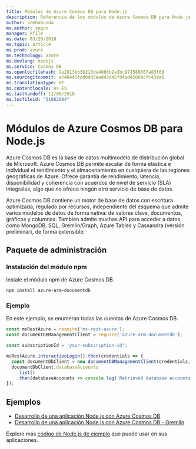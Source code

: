 ```yaml
---
title: Módulos de Azure Cosmos DB para Node.js
description: Referencia de los módulos de Azure Cosmos DB para Node.js
author: SnehaGunda
ms.author: sngun
manager: kfile
ms.date: 03/20/2018
ms.topic: article
ms.prod: azure
ms.technology: azure
ms.devlang: nodejs
ms.service: Cosmos DB
ms.openlocfilehash: 2e2813bb3b213de4066b2a3bc971586667a83f68
ms.sourcegitcommit: a748445fdd0dd7ead43d45fd4ad45009cfc439a6
ms.translationtype: HT
ms.contentlocale: es-ES
ms.lasthandoff: 11/08/2018
ms.locfileid: "51062084"
---
```

# <a name="azure-cosmos-db-modules-for-nodejs"></a>Módulos de Azure Cosmos DB para Node.js

Azure Cosmos DB es la base de datos multimodelo de distribución global de Microsoft. Azure Cosmos DB permite escalar de forma elástica e individual el rendimiento y el almacenamiento en cualquiera de las regiones geográficas de Azure. Ofrece garantía de rendimiento, latencia, disponibilidad y coherencia con acuerdos de nivel de servicio (SLA) integrales, algo que no ofrece ningún otro servicio de base de datos.

Azure Cosmos DB contiene un motor de base de datos con escritura optimizada, regulado por recursos, independiente del esquema que admite varios modelos de datos de forma nativa: de valores clave, documentos, gráficos y columnas. También admite muchas API para acceder a datos, como MongoDB, SQL, Gremlin/Graph, Azure Tables y Cassandra (versión preliminar), de forma extensible.

## <a name="management-package"></a>Paquete de administración

### <a name="install-the-npm-module"></a>Instalación del módulo npm 

Instale el módulo npm de Azure Cosmos DB.

```bash
npm install azure-arm-documentdb
```

### <a name="example"></a>Ejemplo

En este ejemplo, se enumeran todas las cuentas de Azure Cosmos DB.

```javascript
const msRestAzure = require('ms-rest-azure');
const documentDBManagementClient = require('azure-arm-documentdb');

const subscriptionId = 'your-subscription-id';

msRestAzure.interactiveLogin().then(credentials => {
  const documentDbClient = new documentDBManagementClient(credentials, subscriptionId);
  documentDbClient.databaseAccounts
    .list()
    .then(databaseAccounts => console.log('Retrieved database accounts: ', databaseAccounts));
});
```

## <a name="samples"></a>Ejemplos

* [Desarrollo de una aplicación Node.js con Azure Cosmos DB](https://azure.microsoft.com/resources/samples/azure-cosmos-db-documentdb-nodejs-getting-started/)
* [Desarrollo de una aplicación Node.js con Azure Cosmos DB - Gremlin](https://azure.microsoft.com/resources/samples/azure-cosmos-db-graph-nodejs-getting-started/)

Explore más [código de Node.js de ejemplo](https://azure.microsoft.com/resources/samples/?platform=nodejs) que puede usar en sus aplicaciones.
